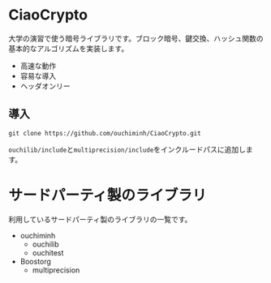 # CiaoCrypto

大学の演習で使う暗号ライブラリです。ブロック暗号、鍵交換、ハッシュ関数の基本的なアルゴリズムを実装します。

- 高速な動作
- 容易な導入
- ヘッダオンリー

## 導入

```
git clone https://github.com/ouchiminh/CiaoCrypto.git
```
`ouchilib/include`と`multiprecision/include`をインクルードパスに追加します。

# サードパーティ製のライブラリ

利用しているサードパーティ製のライブラリの一覧です。
- ouchiminh
  - ouchilib
  - ouchitest
- Boostorg
  - multiprecision
